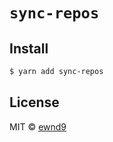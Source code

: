# `sync-repos`

## Install

```sh
$ yarn add sync-repos
```

## License

MIT © [ewnd9](http://ewnd9.com)
